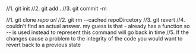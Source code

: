//1. git init
//2. git add .
//3. git commit -m

//1. git clone *repo url*
//2. git rm --cached repoDircetory
//3. git revert
//4. couldn't find an actual answer. my guess is that - already has a function so -- is used instead to represent this command will go back in time
//5. If the changes cause a problem to the integrity of the code you would want to revert back to a previous state
